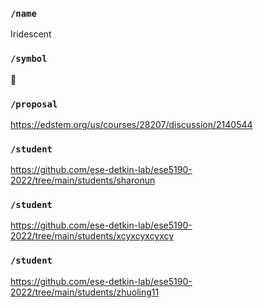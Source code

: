 ### `/name`
Iridescent
### `/symbol`
👻
### `/proposal`
https://edstem.org/us/courses/28207/discussion/2140544
### `/student`
https://github.com/ese-detkin-lab/ese5190-2022/tree/main/students/sharonun
### `/student`
https://github.com/ese-detkin-lab/ese5190-2022/tree/main/students/xcyxcyxcyxcy
### `/student`
https://github.com/ese-detkin-lab/ese5190-2022/tree/main/students/zhuoling11
